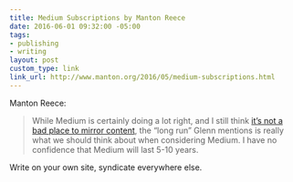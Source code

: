 ```yaml
---
title: Medium Subscriptions by Manton Reece
date: 2016-06-01 09:32:00 -05:00
tags:
- publishing
- writing
layout: post
custom_type: link
link_url: http://www.manton.org/2016/05/medium-subscriptions.html
---
```


Manton Reece:

> While Medium is certainly doing a lot right, and I still think [it’s not a bad place to mirror content](http://www.manton.org/2016/01/silos-as-shortcuts.html), the “long run” Glenn mentions is really what we should think about when considering Medium. I have no confidence that Medium will last 5-10 years.

Write on your own site, syndicate everywhere else.
